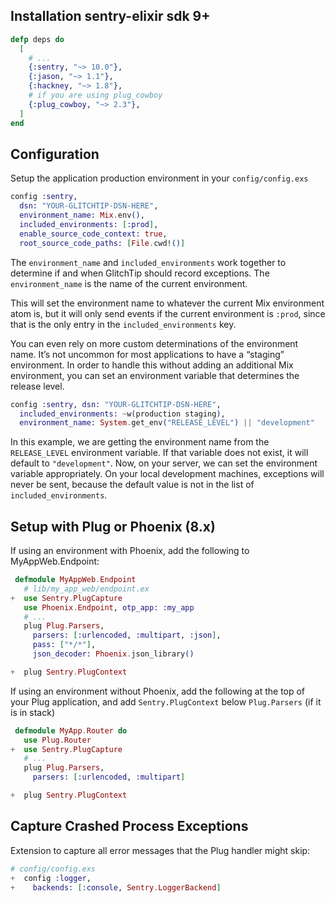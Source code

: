 ## Installation sentry-elixir sdk 9+

```elixir
defp deps do
  [
    # ...
    {:sentry, "~> 10.0"},
    {:jason, "~> 1.1"},
    {:hackney, "~> 1.8"},
    # if you are using plug_cowboy
    {:plug_cowboy, "~> 2.3"},
  ]
end
```

## Configuration

Setup the application production environment in your `config/config.exs`

```elixir
config :sentry,
  dsn: "YOUR-GLITCHTIP-DSN-HERE",
  environment_name: Mix.env(),
  included_environments: [:prod],
  enable_source_code_context: true,
  root_source_code_paths: [File.cwd!()]
```

The `environment_name` and `included_environments` work together to determine if and when GlitchTip should record exceptions. The `environment_name` is the name of the current environment.

This will set the environment name to whatever the current Mix environment atom is, but it will only send events if the current environment is `:prod`, since that is the only entry in the `included_environments` key.

You can even rely on more custom determinations of the environment name. It’s not uncommon for most applications to have a “staging” environment. In order to handle this without adding an additional Mix environment, you can set an environment variable that determines the release level.

```elixir
config :sentry, dsn: "YOUR-GLITCHTIP-DSN-HERE",
  included_environments: ~w(production staging),
  environment_name: System.get_env("RELEASE_LEVEL") || "development"
```

In this example, we are getting the environment name from the `RELEASE_LEVEL` environment variable. If that variable does not exist, it will default to `"development"`. Now, on your server, we can set the environment variable appropriately. On your local development machines, exceptions will never be sent, because the default value is not in the list of `included_environments`.

## Setup with Plug or Phoenix (8.x)

If using an environment with Phoenix, add the following to MyAppWeb.Endpoint:

```elixir
 defmodule MyAppWeb.Endpoint
   # lib/my_app_web/endpoint.ex
+  use Sentry.PlugCapture
   use Phoenix.Endpoint, otp_app: :my_app
   # ...
   plug Plug.Parsers,
     parsers: [:urlencoded, :multipart, :json],
     pass: ["*/*"],
     json_decoder: Phoenix.json_library()

+  plug Sentry.PlugContext
```

If using an environment without Phoenix, add the following at the top of your Plug application, and add `Sentry.PlugContext` below `Plug.Parsers` (if it is in stack)

```elixir
 defmodule MyApp.Router do
   use Plug.Router
+  use Sentry.PlugCapture
   # ...
   plug Plug.Parsers,
     parsers: [:urlencoded, :multipart]

+  plug Sentry.PlugContext
```

## Capture Crashed Process Exceptions

Extension to capture all error messages that the Plug handler might skip:

```elixir
# config/config.exs
+  config :logger,
+    backends: [:console, Sentry.LoggerBackend]
```
